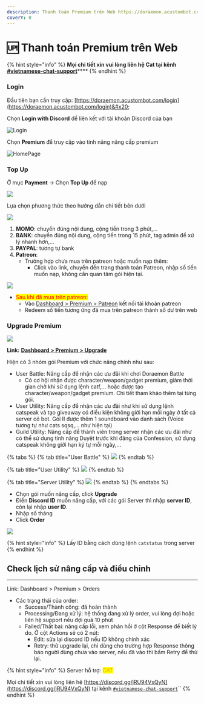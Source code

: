 ```yaml
---
description: Thanh toán Premium trên Web https://doraemon.acustombot.com/
coverY: 0
---
```


# 🆙 Thanh toán Premium trên Web

{% hint style="info" %}
**Mọi chi tiết xin vui lòng liên hệ Cat tại kênh** [**#vietnamese-chat-support**](https://canary.discord.com/channels/511577620429668355/607726564008001576)****
{% endhint %}

### Login

Đầu tiên bạn cần truy cập: [https://doraemon.acustombot.com/login](https://doraemon.acustombot.com/login)&#x20;

Chọn **Login with Discord** để liên kết với tài khoản Discord của bạn

![Login](<../.gitbook/assets/image (4).png>)

Chọn **Premium** để truy cập vào tính năng nâng cấp premium

![HomePage](<../.gitbook/assets/image (1).png>)

### Top Up

Ở mục **Payment** → Chọn **Top Up** để nạp

![](https://lh3.googleusercontent.com/ZzLi59tpERHIKtVPJgASxdnPZlKi4T80STXcQZzQxP7oGvR9yIcACiH3u4bUiSglt5x9jJOQErJfT88qKjIlHvz\_qsaD43FSeI\_HmmejOpLibyuMpDvaaYbx08BxTkD11LUPDqu3CEVH4otoyw)

Lựa chọn phương thức theo hướng dẫn chi tiết bên dưới

![](https://lh5.googleusercontent.com/e0EWnImxgUmzHSxnE4G6XNF6Fh\_SqMsZLeVbEwfIFcA\_nWTwl\_o1Ln0uPb00wpszxAaNQrk-Bb3aamL95r-xGnet9GGhBLa39MQRD9YtWia8iiWn9sz9vOIZtdan5m1CxxqvpvMZ-Vdvz4vwLA)

1. **MOMO**: chuyển đúng nội dung, cộng tiền trong 3 phút,...&#x20;
2. **BANK**: chuyển đúng nội dung, cộng tiền trong 15 phút, tag admin để xử lý nhanh hơn,...
3. **PAYPAL**: tương tự bank&#x20;
4. **Patreon**:
   * Trường hợp chưa mua trên patreon hoặc muốn nạp thêm:
     * Click vào link, chuyển đến trang thanh toán Patreon, nhập số tiền muốn nạp, không cần quan tâm gói hiện tại.

![](https://lh5.googleusercontent.com/pkSOLvu3vFGCHXWGqDpBpEn1vIjl-KR8cq3gqkwJhbNtzQutxfe4gJKVADkIOLcdiFYPOL00VwxqPK6yqzWKuSjWTtNtBhfClzjdn9XYkNu9LXa4qh-CZseUTTnt782kFnaWO4UhHV2Y80AwaA)

* <mark style="color:red;">Sau khi đã mua trên patreon:</mark>
  * Vào [Dashboard > Premium > Patreon](https://doraemon.acustombot.com/premium/patreon) kết nối tài khoản patreon
  * Redeem số tiền tương ứng đã mua trên patreon thành số dư trên web

### Upgrade Premium

![](https://lh3.googleusercontent.com/LqzFlsT-X8ZZla3F7hxS65B6rsDJnVm1w3OEVNRt4NS2-ZkatsRjwZabLa2SkY-fqDC6TuaCYYn8Ka5NpFWSMwf7tt3w29IbLQbwaUJEdDuIAG5nfuEboWJpzxFRhpWVZASTDRUvm9uIJ4ll7A)

**Link:** [**Dashboard > Premium > Upgrade**](https://doraemon.acustombot.com/premium)

Hiện có 3 nhóm gói Premium với chức năng chính như sau:&#x20;

* User Battle: Nâng cấp để nhận các ưu đãi khi chơi Doraemon Battle&#x20;
  * Có cơ hội nhận được character/weapon/gadget premium, giảm thời gian chờ khi sử dụng lệnh catf,... hoặc được tạo character/weapon/gadget premium. Chi tiết tham khảo thêm tại từng gói.&#x20;
* User Utility: Nâng cấp để nhận các ưu đãi như khi sử dụng lệnh catspeak và tạo giveaway có điều kiện không giới hạn mỗi ngày ở tất cả server có bot. Gói II được thêm 1 soundboard vào danh sách (Voice tương tự như cats sqsq,... như hiện tại)&#x20;
* Guild Utility: Nâng cấp để thành viên trong server nhận các ưu đãi như có thể sử dụng tính năng Duyệt trước khi đăng của Confession, sử dụng catspeak không giới hạn ký tự mỗi ngày,...

{% tabs %}
{% tab title="User Battle" %}
![](<../.gitbook/assets/image (2).png>)
{% endtab %}

{% tab title="User Utility" %}
![](<../.gitbook/assets/image (3).png>)
{% endtab %}

{% tab title="Server Utility" %}
![](<../.gitbook/assets/image (6).png>)
{% endtab %}
{% endtabs %}

* Chọn gói muốn nâng cấp, click **Upgrade**
* Điền **Discord ID** muốn nâng cấp, với các gói Server thì nhập **server ID**, còn lại nhập **user ID**.
* Nhập số tháng
* Click **Order**

![](https://lh6.googleusercontent.com/-9eHxP7zbM0iXe5a19avPRsgtlXMYLv1erzV9bH6eZ\_Xd07BsoN1hXJaWVCHzW75OO4VFztq-g\_nuYqf6e-w-qaIunoJtbFW6JUFTFVuI3R5SoRpW0Qwq6FJRYtz9CYOPinFHx1tSTkwo2KSqQ)

{% hint style="info" %}
Lấy ID bằng cách dùng lệnh `catstatus` trong server
{% endhint %}

## **Check lịch sử nâng cấp và điều chỉnh**

****

Link: Dashboard > Premium > Orders

* Các trạng thái của order:
  * Success/Thành công: đã hoàn thành
  * Processing/Đang xử lý: hệ thống đang xử lý order, vui lòng đợi hoặc liên hệ support nếu đợi quá 10 phút
  * Failed/Thất bại: nâng cấp lỗi, xem phản hồi ở cột Response để biết lý do. Ở cột Actions sẽ có 2 nút:
    * Edit: sửa lại discord ID nếu ID không chính xác
    * Retry: thử upgrade lại, chỉ dùng cho trường hợp Response thông báo người dùng chưa vào server, nếu đã vào thì bấm Retry để thử lại.&#x20;

{% hint style="info" %}
Server hỗ trợ: <mark style="color:orange;">CAT</mark>

Mọi chi tiết xin vui lòng liên hệ [https://discord.gg/jRU94VxQyN](https://discord.gg/jRU94VxQyN) tại kênh [`#vietnamese-chat-support`](https://canary.discord.com/channels/511577620429668355/607726564008001576)``
{% endhint %}

